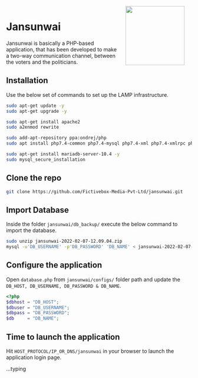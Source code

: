 <img src="https://raw.githubusercontent.com/pranavpandey/dynamic-support/master/graphics/dynamic-support.png" width="160" height="160" align="right" hspace="20">

# Jansunwai

Jansunwai is basically a PHP-based application, that has been developed to make a two-way communication channel, between the voters and the politicians.

## Installation

Use the below set of commands to set up the LAMP infrastructure.

```bash
sudo apt-get update -y
sudo apt-get upgrade -y

sudo apt-get install apache2
sudo a2enmod rewrite

sudo add-apt-repository ppa:ondrej/php
sudo apt install php7.4-common php7.4-mysql php7.4-xml php7.4-xmlrpc php7.4-curl php7.4-gd php7.4-imagick php7.4-cli php7.4-dev php7.4-imap php7.4-mbstring php7.4-opcache php7.4-soap php7.4-zip php7.4-intl -y

sudo apt-get install mariadb-server-10.4 -y
sudo mysql_secure_installation

```

## Clone the repo
```bash
git clone https://github.com/Fictivebox-Media-Pvt-Ltd/jansunwai.git
```
## Import Database
Inside the folder `jansunwai/db_backup/` execute the below command to import the database.
```bash
sudo unzip jansunwai-2022-02-07-12.09.04.zip
mysql -u'DB_USERNAME' -p'DB_PASSWORD' 'DB_NAME' < jansunwai-2022-02-07-12.09.04.sql
```

## Configure the application
Open `database.php` from `jansunwai/configs/` folder path and update the `DB_HOST, DB_USERNAME, DB_PASSWORD & DB_NAME`.

```PHP
<?php
$dbhost = "DB_HOST";
$dbuser = "DB_USERNAME";
$dbpass = "DB_PASSWORD";
$db     = "DB_NAME";
```

## Time to launch the application
Hit `HOST_PROTOCOL/IP_OR_DNS/jansunwai` in your browser to launch the application login page.

...typing
